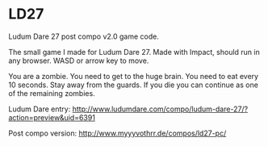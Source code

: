 LD27
====

Ludum Dare 27 post compo v2.0 game code.

The small game I made for Ludum Dare 27. Made with Impact, should run in any browser. WASD or arrow key to move.

You are a zombie. You need to get to the huge brain. You need to eat every 10 seconds. Stay away from the guards. If you die you can continue as one of the remaining zombies.

Ludum Dare entry: http://www.ludumdare.com/compo/ludum-dare-27/?action=preview&uid=6391

Post compo version: http://www.myyyvothrr.de/compos/ld27-pc/